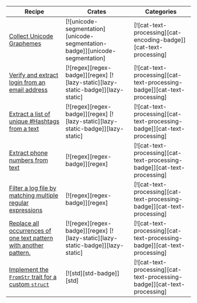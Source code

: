| Recipe | Crates | Categories |
|--------|--------|------------|
| [Collect Unicode Graphemes][ex-unicode-graphemes] | [![unicode-segmentation][unicode-segmentation-badge]][unicode-segmentation] | [![cat-text-processing][cat-encoding-badge]][cat-text-processing] |
| [Verify and extract login from an email address][ex-verify-extract-email] | [![regex][regex-badge]][regex]  [![lazy-static][lazy-static-badge]][lazy-static] | [![cat-text-processing][cat-text-processing-badge]][cat-text-processing] |
| [Extract a list of unique #Hashtags from a text][ex-extract-hashtags] | [![regex][regex-badge]][regex]  [![lazy-static][lazy-static-badge]][lazy-static] | [![cat-text-processing][cat-text-processing-badge]][cat-text-processing] |
| [Extract phone numbers from text][ex-phone] | [![regex][regex-badge]][regex] | [![cat-text-processing][cat-text-processing-badge]][cat-text-processing] |
| [Filter a log file by matching multiple regular expressions][ex-regex-filter-log] | [![regex][regex-badge]][regex] | [![cat-text-processing][cat-text-processing-badge]][cat-text-processing] |
| [Replace all occurrences of one text pattern with another pattern.][ex-regex-replace-named] | [![regex][regex-badge]][regex]  [![lazy-static][lazy-static-badge]][lazy-static] | [![cat-text-processing][cat-text-processing-badge]][cat-text-processing] |
| [Implement the `FromStr` trait for a custom `struct`][string_parsing-from_str] | [![std][std-badge]][std] | [![cat-text-processing][cat-text-processing-badge]][cat-text-processing] |

[ex-verify-extract-email]: regex.md#verify-and-extract-login-from-an-email-address
[ex-extract-hashtags]: regex.md#extract-a-list-of-unique-hashtags-from-a-text
[ex-phone]: regex.md#extract-phone-numbers-from-text
[ex-regex-filter-log]: regex.md#filter-a-log-file-by-matching-multiple-regular-expressions
[ex-regex-replace-named]: regex.md#replace-all-occurrences-of-one-text-pattern-with-another-pattern
[ex-unicode-graphemes]: string_parsing.md#collect-unicode-graphemes
[string_parsing-from_str]: string_parsing.md#implement-the-fromstr-trait-for-a-custom-struct
